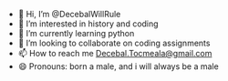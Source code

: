 - 👋 Hi, I’m @DecebalWillRule
- 👀 I’m interested in history and coding
- 🌱 I’m currently learning python
- 💞️ I’m looking to collaborate on coding assignments
- 📫 How to reach me Decebal.Tocmeala@gmail.com
- 😄 Pronouns: born a male, and i will always be a male
